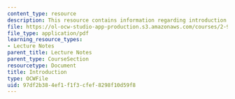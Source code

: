 ```yaml
---
content_type: resource
description: This resource contains information regarding introduction.
file: https://ol-ocw-studio-app-production.s3.amazonaws.com/courses/2-96-management-in-engineering-fall-2012/97df2b384ef1f1f3cfef8298f10d59f8_MIT2_96F12_lec01.pdf
file_type: application/pdf
learning_resource_types:
- Lecture Notes
parent_title: Lecture Notes
parent_type: CourseSection
resourcetype: Document
title: Introduction
type: OCWFile
uid: 97df2b38-4ef1-f1f3-cfef-8298f10d59f8
---
```

